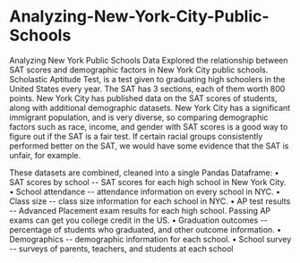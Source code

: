 # Analyzing-New-York-City-Public-Schools
Analyzing New York Public Schools Data
Explored the relationship between SAT scores and demographic factors in New York City public schools. Scholastic Aptitude Test, is a test given to graduating high schoolers in the United States every year. The SAT has 3 sections, each of them worth 800 points. New York City has published data on the SAT scores of students, along with additional demographic datasets.
New York City has a significant immigrant population, and is very diverse, so comparing demographic factors such as race, income, and gender with SAT scores is a good way to figure out if the SAT is a fair test. If certain racial groups consistently performed better on the SAT, we would have some evidence that the SAT is unfair, for example.

These datasets are combined, cleaned into a single Pandas Dataframe:
•	SAT scores by school -- SAT scores for each high school in New York City.
•	School attendance -- attendance information on every school in NYC.
•	Class size -- class size information for each school in NYC.
•	AP test results -- Advanced Placement exam results for each high school. Passing AP exams can get you college credit in the US.
•	Graduation outcomes -- percentage of students who graduated, and other outcome information.
•	Demographics -- demographic information for each school.
•	School survey -- surveys of parents, teachers, and students at each school



